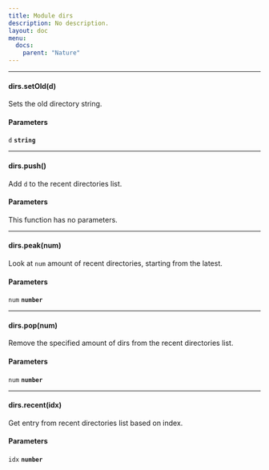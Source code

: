 ```yaml
---
title: Module dirs
description: No description.
layout: doc
menu:
  docs:
    parent: "Nature"
---
```


<hr>
<div id='setOld'>
<h4 class='heading'>
dirs.setOld(d)
<a href="#setOld" class='heading-link'>
	<i class="fas fa-paperclip"></i>
</a>
</h4>

Sets the old directory string.
#### Parameters
`d` **`string`**  


</div>

<hr>
<div id='push'>
<h4 class='heading'>
dirs.push()
<a href="#push" class='heading-link'>
	<i class="fas fa-paperclip"></i>
</a>
</h4>

Add `d` to the recent directories list.
#### Parameters
This function has no parameters.  
</div>

<hr>
<div id='peak'>
<h4 class='heading'>
dirs.peak(num)
<a href="#peak" class='heading-link'>
	<i class="fas fa-paperclip"></i>
</a>
</h4>

Look at `num` amount of recent directories, starting from the latest.
#### Parameters
`num` **`number`**  


</div>

<hr>
<div id='pop'>
<h4 class='heading'>
dirs.pop(num)
<a href="#pop" class='heading-link'>
	<i class="fas fa-paperclip"></i>
</a>
</h4>

Remove the specified amount of dirs from the recent directories list.
#### Parameters
`num` **`number`**  


</div>

<hr>
<div id='recent'>
<h4 class='heading'>
dirs.recent(idx)
<a href="#recent" class='heading-link'>
	<i class="fas fa-paperclip"></i>
</a>
</h4>

Get entry from recent directories list based on index.
#### Parameters
`idx` **`number`**  


</div>

